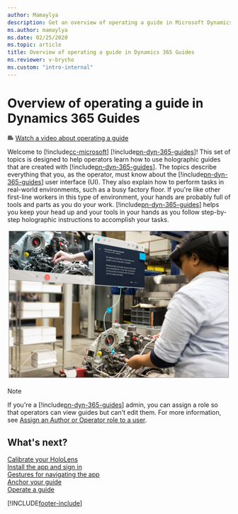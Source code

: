 ```yaml
---
author: Mamaylya
description: Get an overview of operating a guide in Microsoft Dynamics 365 Guides.
ms.author: mamaylya
ms.date: 02/25/2020
ms.topic: article
title: Overview of operating a guide in Dynamics 365 Guides
ms.reviewer: v-brycho
ms.custom: "intro-internal"
---
```


# Overview of operating a guide in Dynamics 365 Guides

![Video camera graphic](media/video-camera.PNG "Video camera graphic") [Watch a video about operating a guide](https://aka.ms/guidesoperate)

Welcome to [!include[cc-microsoft](../includes/cc-microsoft.md)] [!include[pn-dyn-365-guides](../includes/pn-dyn-365-guides.md)]! This set of topics is designed to help operators learn how to use holographic guides that are created with [!include[pn-dyn-365-guides](../includes/pn-dyn-365-guides.md)]. The topics describe everything that you, as the operator, must know about the [!include[pn-dyn-365-guides](../includes/pn-dyn-365-guides.md)] user interface (UI). They also explain how to perform tasks in real-world environments, such as a busy factory floor. If you're like other first-line workers in this type of environment, your hands are probably full of tools and parts as you do your work. [!include[pn-dyn-365-guides](../includes/pn-dyn-365-guides.md)] helps you keep your head up and your tools in your hands as you follow step-by-step holographic instructions to accomplish your tasks.

![Operator at work](media/operator-at-work.PNG "Operator at work")

> [!NOTE]
> If you're a [!include[pn-dyn-365-guides](../includes/pn-dyn-365-guides.md)] admin, you can assign a role so that operators can view guides but can't edit them. For more information, see [Assign an Author or Operator role to a user](assign-role.md).

## What's next?

[Calibrate your HoloLens](operator-calibrate.md)<br>
[Install the app and sign in](install-sign-in-operator.md)<br>
[Gestures for navigating the app](operator-gestures.md)<br>
[Anchor your guide](operator-anchor.md)<br>
[Operate a guide](operator-step-card-orientation.md)


[!INCLUDE[footer-include](../includes/footer-banner.md)]
